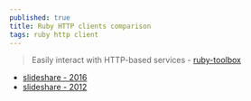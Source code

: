 ```yaml
---
published: true
title: Ruby HTTP clients comparison
tags: ruby http client
---
```

> Easily interact with HTTP-based services - [ruby-toolbox](https://www.ruby-toolbox.com/categories/http_clients)

- [slideshare - 2016](https://fr.slideshare.net/ZoranMajstorovic1/ruby-http-clients)
- [slideshare - 2012](https://fr.slideshare.net/HiroshiNakamura/rubyhttp-clients-comparison)
